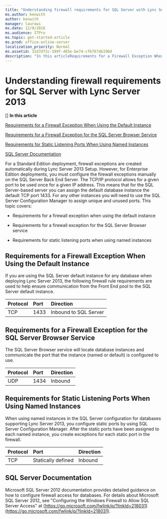 ```yaml
---
title: "Understanding firewall requirements for SQL Server with Lync Server 2013"
ms.author: kenwith
author: kenwith
manager: laurawi
ms.date: 12/9/2016
ms.audience: ITPro
ms.topic: get-started-article
ms.prod: office-online-server
localization_priority: Normal
ms.assetid: 31d7df2c-589f-465e-be74-cf6767db190d
description: "In this articleRequirements for a Firewall Exception When Using the Default Instance Requirements for a Firewall Exception for the SQL Server Browser ServiceRequirements for Static Listening Ports When Using Named InstancesSQL Server Documentation"
---
```


# Understanding firewall requirements for SQL Server with Lync Server 2013
[]
 **In this article**
  
[Requirements for a Firewall Exception When Using the Default Instance ](#sectionSection0)
  
[Requirements for a Firewall Exception for the SQL Server Browser Service](#sectionSection1)
  
[Requirements for Static Listening Ports When Using Named Instances](#sectionSection2)
  
[SQL Server Documentation](#sectionSection3)
  
For a Standard Edition deployment, firewall exceptions are created automatically during Lync Server 2013 Setup. However, for Enterprise Edition deployments, you must configure the firewall exceptions manually on the SQL Server Back End Server. The TCP/IP protocol allows for a given port to be used once for a given IP address. This means that for the SQL Server-based server you can assign the default database instance the default TCP port 1433. For any other instances you will need to use the SQL Server Configuration Manager to assign unique and unused ports. This topic covers:
  
- Requirements for a firewall exception when using the default instance
    
- Requirements for a firewall exception for the SQL Server Browser service
    
- Requirements for static listening ports when using named instances
    
## Requirements for a Firewall Exception When Using the Default Instance
<a name="sectionSection0"> </a>

If you are using the SQL Server default instance for any database when deploying Lync Server 2013, the following firewall rule requirements are used to help ensure communication from the Front End pool to the SQL Server default instance.
  
|**Protocol**|**Port**|**Direction**|
|:-----|:-----|:-----|
|TCP  <br/> |1433  <br/> |Inbound to SQL Server  <br/> |
   
## Requirements for a Firewall Exception for the SQL Server Browser Service
<a name="sectionSection1"> </a>

The SQL Server Browser service will locate database instances and communicate the port that the instance (named or default) is configured to use.
  
|**Protocol**|**Port**|**Direction**|
|:-----|:-----|:-----|
|UDP  <br/> |1434  <br/> |Inbound  <br/> |
   
## Requirements for Static Listening Ports When Using Named Instances
<a name="sectionSection2"> </a>

When using named instances in the SQL Server configuration for databases supporting Lync Server 2013, you configure static ports by using SQL Server Configuration Manager. After the static ports have been assigned to each named instance, you create exceptions for each static port in the firewall.
  
|**Protocol**|**Port**|**Direction**|
|:-----|:-----|:-----|
|TCP  <br/> |Statically defined  <br/> |Inbound  <br/> |
   
## SQL Server Documentation
<a name="sectionSection3"> </a>

Microsoft SQL Server 2012 documentation provides detailed guidance on how to configure firewall access for databases. For details about Microsoft SQL Server 2012, see "Configuring the Windows Firewall to Allow SQL Server Access" at [https://go.microsoft.com/fwlink/p/?linkId=218031](https://go.microsoft.com/fwlink/p/?linkId=218031).
  

